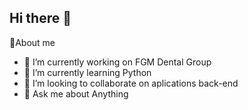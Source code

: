 ## Hi there 👋

🚀About me

- 🔭 I’m currently working on FGM Dental Group
- 🌱 I’m currently learning Python
- 👯 I’m looking to collaborate on aplications back-end
- 💬 Ask me about Anything
